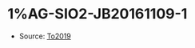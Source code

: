 <a name="material" />

# 1%AG-SIO2-JB20161109-1
<script type="application/ld+json">
  {
    "@context": "https://schema.org/",
    "@type": "ChemicalSubstance",
    "http://purl.org/dc/terms/conformsTo":
      {
        "@type": "CreativeWork",
        "@id": "https://bioschemas.org/profiles/ChemicalSubstance/0.4-RELEASE/"
      },
    "@id": "https://egonw.github.io/nanowiki/nanowiki510.html#material",
    "name": "1%AG-SIO2-JB20161109-1",
    "sameAs": "http://127.0.0.1/mediawiki/index.php/Special:URIResolver/1-25AG-2DSIO2-2DJB20161109-2D1"
  }
</script>


* Source: [To2019](http://127.0.0.1/mediawiki/index.php/Special:URIResolver/To2019)
